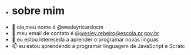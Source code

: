 - # sobre mim
- 👋 ola,meu nome é @wesleyricardocm
- 👀 meu email de contato é @wesley.rebeiro@escola.pr.gov.br
- 🌱 eu estou intereseda a aprender o programar novas linguas
- 📫  eu estou aprendendo a programar linguagem de JavaScript e Scratc
